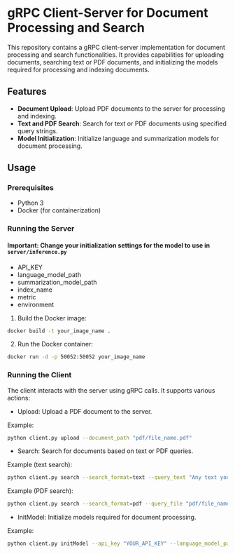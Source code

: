 # gRPC Client-Server for Document Processing and Search

This repository contains a gRPC client-server implementation for document processing and search functionalities. It provides capabilities for uploading documents, searching text or PDF documents, and initializing the models required for processing and indexing documents.

## Features

- **Document Upload**: Upload PDF documents to the server for processing and indexing.
- **Text and PDF Search**: Search for text or PDF documents using specified query strings.
- **Model Initialization**: Initialize language and summarization models for document processing.

## Usage

### Prerequisites

- Python 3
- Docker (for containerization)

### Running the Server

#### Important: Change your initialization settings for the model to use in `server/inference.py`
* API_KEY
* language_model_path
* summarization_model_path
* index_name
* metric
* environment
  
1. Build the Docker image:

```bash
docker build -t your_image_name .
```

2. Run the Docker container:
```bash
docker run -d -p 50052:50052 your_image_name
```

### Running the Client
The client interacts with the server using gRPC calls. It supports various actions:

- Upload: Upload a PDF document to the server.

Example:
```bash
python client.py upload --document_path "pdf/file_name.pdf"
```

- Search: Search for documents based on text or PDF queries.

Example (text search):
```bash
python client.py search --search_format=text --query_text "Any text you want to use as query" --namespace pdfvecdb --top_k 10
```

Example (PDF search):
```bash
python client.py search --search_format=pdf --query_file "pdf/file_name.pdf" --namespace pdfvecdb --top_k 10
```

- InitModel: Initialize models required for document processing.

Example:
```bash
python client.py initModel --api_key "YOUR_API_KEY" --language_model_path "sentence-transformers/bert-base-nli-mean-tokens" --summarization_model_path "Falconsai/text_summarization" --index_name "pdfvecdb" --metric cosine --environment gcp-starter
```
